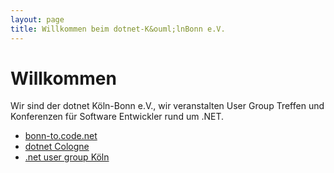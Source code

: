 ```yaml
---
layout: page
title: Willkommen beim dotnet-K&ouml;lnBonn e.V.
---
```

Willkommen
====

Wir sind der dotnet Köln-Bonn e.V., wir veranstalten User Group Treffen und Konferenzen für Software Entwickler rund um .NET.

* [bonn-to.code.net](http://www.bonn-to-code.net/)
* [dotnet Cologne](http://www.dotnet-cologne.de)
* [.net user group Köln](http://www.dnug-koeln.de/)


